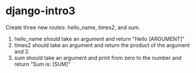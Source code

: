 # django-intro3

Create three new routes: hello_name, times2, and sum.

1) hello_name should take an argument and return "Hello [ARGUMENT]"
2) times2 should take an argument and return the product of the argument and 2.
3) sum should take an argument and print from zero to the number and return "Sum is: [SUM]"
